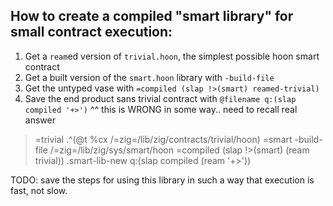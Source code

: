 ## How to create a compiled "smart library" for small contract execution:

1. Get a `ream`ed version of `trivial.hoon`, the simplest possible hoon smart contract
2. Get a built version of the `smart.hoon` library with `-build-file`
3. Get the untyped vase with `=compiled (slap !>(smart) reamed-trivial)`
4. Save the end product sans trivial contract with `@filename q:(slap compiled '+>')`
^^ this is WRONG in some way.. need to recall real answer

> =trivial .^(@t %cx /=zig=/lib/zig/contracts/trivial/hoon)
> =smart -build-file /=zig=/lib/zig/sys/smart/hoon
> =compiled (slap !>(smart) (ream trivial))
> .smart-lib-new q:(slap compiled (ream '+>'))

TODO: save the steps for using this library in such a way that execution is fast, not slow.
